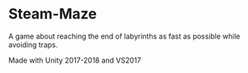 # Steam-Maze
A game about reaching the end of labyrinths as fast as possible while avoiding traps.

Made with Unity 2017-2018 and VS2017

